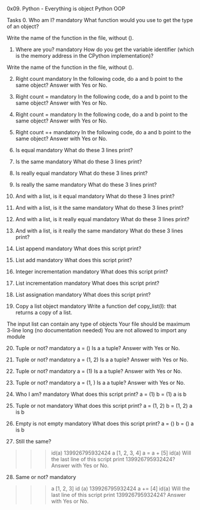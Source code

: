 0x09. Python - Everything is object
Python
OOP

Tasks
0. Who am I?
mandatory
What function would you use to get the type of an object?

Write the name of the function in the file, without ().

1. Where are you?
mandatory
How do you get the variable identifier (which is the memory address in the CPython implementation)?

Write the name of the function in the file, without ().

2. Right count
mandatory
In the following code, do a and b point to the same object? Answer with Yes or No.

3. Right count =
mandatory
In the following code, do a and b point to the same object? Answer with Yes or No.

4. Right count =
mandatory
In the following code, do a and b point to the same object? Answer with Yes or No.

5. Right count =+
mandatory
In the following code, do a and b point to the same object? Answer with Yes or No.

6. Is equal
mandatory
What do these 3 lines print?

7. Is the same
mandatory
What do these 3 lines print?

8. Is really equal
mandatory
What do these 3 lines print?

9. Is really the same
mandatory
What do these 3 lines print?

10. And with a list, is it equal
mandatory
What do these 3 lines print?

11. And with a list, is it the same
mandatory
What do these 3 lines print?

12. And with a list, is it really equal
mandatory
What do these 3 lines print?

13. And with a list, is it really the same
mandatory
What do these 3 lines print?

14. List append
mandatory
What does this script print?

15. List add
mandatory
What does this script print?

16. Integer incrementation
mandatory
What does this script print?

17. List incrementation
mandatory
What does this script print?

18. List assignation
mandatory
What does this script print?

19. Copy a list object
mandatory
Write a function def copy_list(l): that returns a copy of a list.

The input list can contain any type of objects
Your file should be maximum 3-line long (no documentation needed)
You are not allowed to import any module

20. Tuple or not?
mandatory
a = ()
Is a a tuple? Answer with Yes or No.

21. Tuple or not?
mandatory
a = (1, 2)
Is a a tuple? Answer with Yes or No.

22. Tuple or not?
mandatory
a = (1)
Is a a tuple? Answer with Yes or No.

23. Tuple or not?
mandatory
a = (1, )
Is a a tuple? Answer with Yes or No.

24. Who I am?
mandatory
What does this script print?
a = (1)
b = (1)
a is b

25. Tuple or not
mandatory
What does this script print?
a = (1, 2)
b = (1, 2)
a is b

26. Empty is not empty
mandatory
What does this script print?
a = ()
b = ()
a is b

27. Still the same?
>>> id(a)
139926795932424
>>> a
[1, 2, 3, 4]
>>> a = a + [5]
>>> id(a)
Will the last line of this script print 139926795932424? Answer with Yes or No.

28. Same or not?
mandatory
>>> a
[1, 2, 3]
>>> id (a)
139926795932424
>>> a += [4]
>>> id(a)
Will the last line of this script print 139926795932424? Answer with Yes or No.
